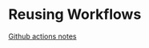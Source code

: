 # Reusing Workflows

[Github actions notes](https://rea1994.notion.site/Github-actions-8f3df9d5072a4e08844ebda4b0cce684)

